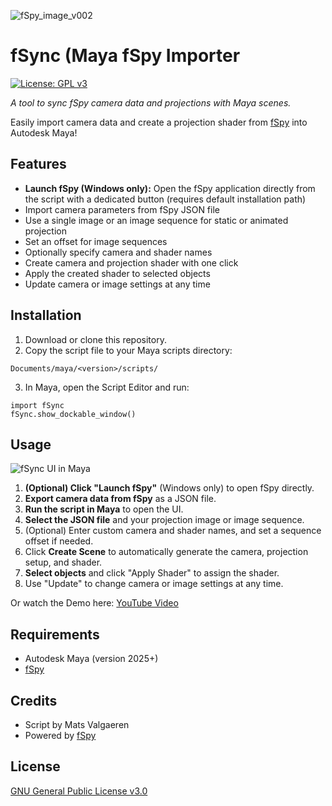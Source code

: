 ![fSpy_image_v002](https://github.com/user-attachments/assets/1620cf67-0e20-4408-9a12-3a8f20a7c6ea)

# fSync (Maya fSpy Importer

[![License: GPL v3](https://img.shields.io/badge/License-GPLv3-blue.svg)](https://www.gnu.org/licenses/gpl-3.0)

*A tool to sync fSpy camera data and projections with Maya scenes.*


Easily import camera data and create a projection shader from [fSpy](https://github.com/stuffmatic/fSpy) into Autodesk Maya!

## Features

- **Launch fSpy (Windows only):** Open the fSpy application directly from the script with a dedicated button (requires default installation path)
- Import camera parameters from fSpy JSON file
- Use a single image or an image sequence for static or animated projection
- Set an offset for image sequences
- Optionally specify camera and shader names
- Create camera and projection shader with one click
- Apply the created shader to selected objects
- Update camera or image settings at any time

## Installation

1. Download or clone this repository.
2. Copy the script file to your Maya scripts directory:  
```
Documents/maya/<version>/scripts/
```
3. In Maya, open the Script Editor and run:
```
import fSync
fSync.show_dockable_window()
```


## Usage

![fSync UI in Maya](https://github.com/user-attachments/assets/0e629e71-92af-4d83-8520-6ececf70fe0b)

1. **(Optional) Click "Launch fSpy"** (Windows only) to open fSpy directly.
2. **Export camera data from fSpy** as a JSON file.
3. **Run the script in Maya** to open the UI.
4. **Select the JSON file** and your projection image or image sequence.
5. (Optional) Enter custom camera and shader names, and set a sequence offset if needed.
6. Click **Create Scene** to automatically generate the camera, projection setup, and shader.
7. **Select objects** and click "Apply Shader" to assign the shader.
8. Use "Update" to change camera or image settings at any time.

Or watch the Demo here: [YouTube Video](https://youtu.be/1ouHB7DwsLI)

## Requirements

- Autodesk Maya (version 2025+)
- [fSpy](https://github.com/stuffmatic/fSpy)

## Credits

- Script by Mats Valgaeren
- Powered by [fSpy](https://github.com/stuffmatic/fSpy)

## License

[GNU General Public License v3.0](https://www.gnu.org/licenses/gpl-3.0)

